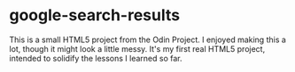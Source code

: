 # google-search-results
This is a small HTML5 project from the Odin Project. I enjoyed making this a lot, though it might look a little messy. It's my first real HTML5 project, intended to solidify the lessons I learned so far.